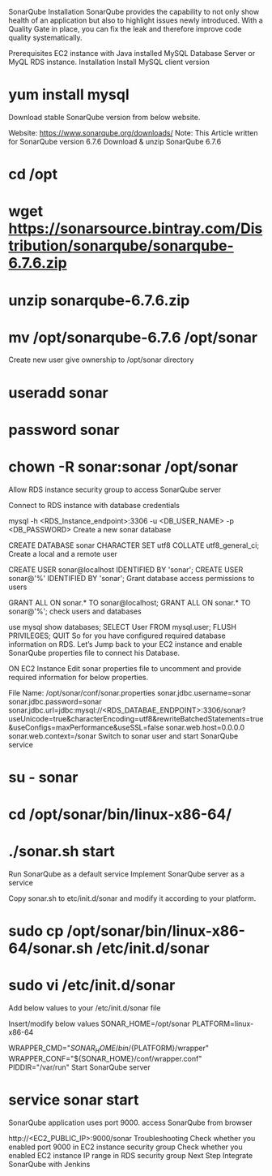 SonarQube Installation
SonarQube provides the capability to not only show health of an application but also to highlight issues newly introduced. With a Quality Gate in place, you can fix the leak and therefore improve code quality systematically.

Prerequisites
EC2 instance with Java installed
MySQL Database Server or MyQL RDS instance.
Installation
Install MySQL client version

 # yum install mysql
Download stable SonarQube version from below website.

Website: https://www.sonarqube.org/downloads/
Note: This Article written for SonarQube version 6.7.6
Download & unzip SonarQube 6.7.6

# cd /opt
# wget https://sonarsource.bintray.com/Distribution/sonarqube/sonarqube-6.7.6.zip
# unzip sonarqube-6.7.6.zip
# mv /opt/sonarqube-6.7.6 /opt/sonar
Create new user give ownership to /opt/sonar directory

 # useradd sonar
 # password sonar
 # chown -R sonar:sonar /opt/sonar
Allow RDS instance security group to access SonarQube server

Connect to RDS instance with database credentials

mysql -h <RDS_Instance_endpoint>:3306 -u <DB_USER_NAME> -p <DB_PASSWORD> 
Create a new sonar database

CREATE DATABASE sonar CHARACTER SET utf8 COLLATE utf8_general_ci;
Create a local and a remote user

CREATE USER sonar@localhost IDENTIFIED BY 'sonar';
CREATE USER sonar@'%' IDENTIFIED BY 'sonar';
Grant database access permissions to users

GRANT ALL ON sonar.* TO sonar@localhost;
GRANT ALL ON sonar.* TO sonar@'%';
check users and databases

use mysql
show databases;
SELECT User FROM mysql.user;
FLUSH PRIVILEGES;
QUIT
So for you have configured required database information on RDS. Let’s Jump back to your EC2 instance and enable SonarQube properties file to connect his Database.

ON EC2 Instance
Edit sonar properties file to uncomment and provide required information for below properties.

File Name: /opt/sonar/conf/sonar.properties
sonar.jdbc.username=sonar
sonar.jdbc.password=sonar
sonar.jdbc.url=jdbc:mysql://<RDS_DATABAE_ENDPOINT>:3306/sonar?useUnicode=true&characterEncoding=utf8&rewriteBatchedStatements=true&useConfigs=maxPerformance&useSSL=false
sonar.web.host=0.0.0.0
sonar.web.context=/sonar
Switch to sonar user and start SonarQube service

# su - sonar
# cd /opt/sonar/bin/linux-x86-64/
# ./sonar.sh start
Run SonarQube as a default service
Implement SonarQube server as a service

Copy sonar.sh to etc/init.d/sonar and modify it according to your platform.
# sudo cp /opt/sonar/bin/linux-x86-64/sonar.sh /etc/init.d/sonar
# sudo vi /etc/init.d/sonar
Add below values to your /etc/init.d/sonar file

Insert/modify below values
SONAR_HOME=/opt/sonar
PLATFORM=linux-x86-64

WRAPPER_CMD="${SONAR_HOME}/bin/${PLATFORM}/wrapper"
WRAPPER_CONF="${SONAR_HOME}/conf/wrapper.conf"
PIDDIR="/var/run"
Start SonarQube server

# service sonar start
SonarQube application uses port 9000. access SonarQube from browser

  http://<EC2_PUBLIC_IP>:9000/sonar
Troubleshooting
Check whether you enabled port 9000 in EC2 instance security group
Check whether you enabled EC2 instance IP range in RDS security group
Next Step
 Integrate SonarQube with Jenkins
